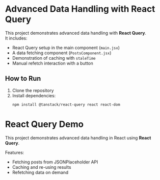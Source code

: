 # Advanced Data Handling with React Query

This project demonstrates advanced data handling with **React Query**.  
It includes:
- React Query setup in the main component (`main.jsx`)
- A data fetching component (`PostsComponent.jsx`)
- Demonstration of caching with `staleTime`
- Manual refetch interaction with a button

## How to Run
1. Clone the repository
2. Install dependencies:
   ```bash
   npm install @tanstack/react-query react react-dom
# React Query Demo

This project demonstrates advanced data handling in React using **React Query**.

Features:
- Fetching posts from JSONPlaceholder API
- Caching and re-using results
- Refetching data on demand
